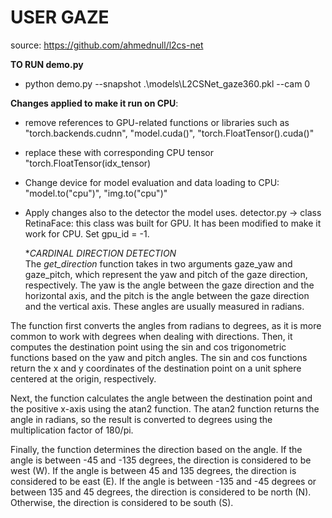 # USER GAZE
source: https://github.com/ahmednull/l2cs-net

**TO RUN demo.py**
- python demo.py --snapshot .\models\L2CSNet_gaze360.pkl --cam 0

**Changes applied to make it run on CPU**:
- remove references to GPU-related functions or libraries such as "torch.backends.cudnn", "model.cuda()", "torch.FloatTensor().cuda()"
- replace these with corresponding CPU tensor "torch.FloatTensor(idx_tensor)
- Change device for model evaluation and data loading to CPU: "model.to("cpu")", "img.to("cpu")"
- Apply changes also to the detector the model uses.
  detector.py -> class RetinaFace: this class was built for GPU. It has been modified to make it work for CPU. Set gpu_id = -1.
  
  **CARDINAL DIRECTION DETECTION* \
The *get_direction* function takes in two arguments gaze_yaw and gaze_pitch, which represent the yaw and pitch of the gaze direction, respectively. The yaw is the angle between the gaze direction and the horizontal axis, and the pitch is the angle between the gaze direction and the vertical axis. These angles are usually measured in radians.

The function first converts the angles from radians to degrees, as it is more common to work with degrees when dealing with directions. Then, it computes the destination point using the sin and cos trigonometric functions based on the yaw and pitch angles. The sin and cos functions return the x and y coordinates of the destination point on a unit sphere centered at the origin, respectively.

Next, the function calculates the angle between the destination point and the positive x-axis using the atan2 function. The atan2 function returns the angle in radians, so the result is converted to degrees using the multiplication factor of 180/pi.

Finally, the function determines the direction based on the angle. If the angle is between -45 and -135 degrees, the direction is considered to be west (W). If the angle is between 45 and 135 degrees, the direction is considered to be east (E). If the angle is between -135 and -45 degrees or between 135 and 45 degrees, the direction is considered to be north (N). Otherwise, the direction is considered to be south (S).
